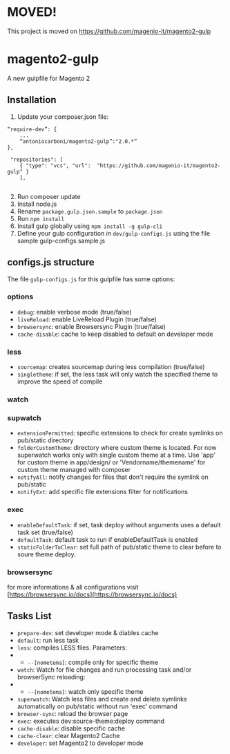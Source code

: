 # MOVED!
This project is moved on https://github.com/magenio-it/magento2-gulp


# magento2-gulp


A new gulpfile for Magento 2


## Installation
1. Update your composer.json file:
```
“require-dev”: {
	...
	“antoniocarboni/magento2-gulp”:"2.0.*”
},

 "repositories": [
    { "type": "vcs", "url":  "https://github.com/magenio-it/magento2-gulp" }
    ],
    
```
2. Run composer update
3. Install node.js
4. Rename `package.gulp.json.sample` to `package.json`
5. Run `npm install`
6. Install gulp globally using `npm install -g gulp-cli`
7. Define your gulp configuration in `dev/gulp-configs.js` using the file sample gulp-configs.sample.js

## configs.js structure
The file `gulp-configs.js` for this gulpfile has some options:

### options
- `debug`: enable verbose mode (true/false)
- `liveReload`: enable LiveReload Plugin (true/false)
- `browsersync`: enable Browsersync Plugin (true/false)
- `cache-disable`: cache to keep disabled to default on developer mode
### less
- `sourcemap`: creates sourcemap during less compilation (true/false)
- `singletheme`: if set, the less task will only watch the specified theme to improve the speed of compile

### watch
### supwatch
- `extensionPermitted`:  specific extensions to check for create symlinks on pub/static directory
- `folderCustomTheme`: directory where custom theme is located.  For now superwatch works only with single custom theme at a time. Use 'app' for custom theme in app/design/ or 'Vendorname/themename' for custom theme managed with composer
- `notifyAll`: notify changes for files that don't require the symlink on pub/static
- `notifyExt`: add specific file extensions filter for notifications
### exec
- `enableDefaultTask`: if set, task deploy without arguments uses a default task set (true/false)
- `defaultTask`:  default task to run if enableDefaultTask is enabled
- `staticFolderToClear`: set full path of pub/static theme to clear before to soure theme deploy.
### browsersync
for more informations & all configurations visit [https://browsersync.io/docs](https://browsersync.io/docs) 

## Tasks List 
- `prepare-dev`: set developer mode & diables cache
- `default`: run less task
- `less`: compiles LESS files. Parameters:
- - `--[nometema]`: compile only for specific theme
- `watch`: Watch for file changes and run processing task and/or browserSync reloading:
- - `--[nometema]`: watch only specific theme
- `superwatch`: Watch less files and create and delete symlinks automatically on pub/static without run 'exec' command
- `browser-sync`: reload the browser page
- `exec`: executes dev:source-theme:deploy command
- `cache-disable`: disable specific cache
- `cache-clear`: clear Magento2 Cache
- `developer`: set Magento2 to developer mode
